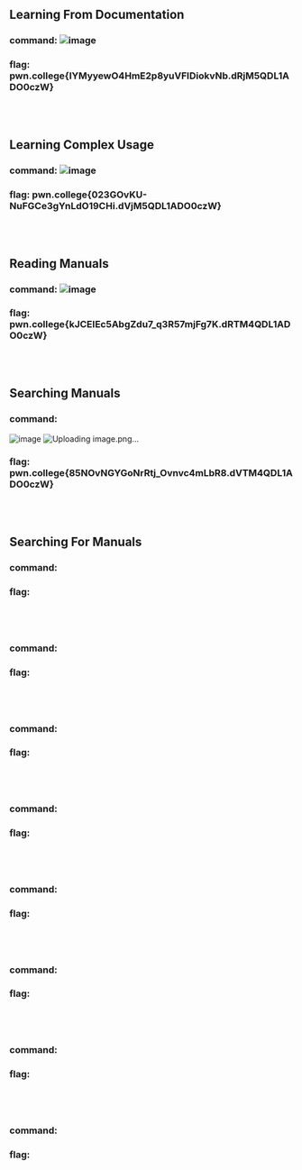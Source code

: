 ## Learning From Documentation
### command: ![image](https://github.com/user-attachments/assets/c6f37c65-a141-4842-922c-715afac31f04)

### flag: pwn.college{IYMyyewO4HmE2p8yuVFIDiokvNb.dRjM5QDL1ADO0czW}
<br><br>


## Learning Complex Usage
### command: ![image](https://github.com/user-attachments/assets/9a5dbc62-bad3-4d65-b0fe-812b5d0565bb)

### flag: pwn.college{023GOvKU-NuFGCe3gYnLdO19CHi.dVjM5QDL1ADO0czW}
<br><br>


## Reading Manuals
### command: ![image](https://github.com/user-attachments/assets/0c23590a-3727-461b-9eaf-18051bb42c1f)

### flag: pwn.college{kJCEIEc5AbgZdu7_q3R57mjFg7K.dRTM4QDL1ADO0czW}
<br><br>


## Searching Manuals
### command: 
![image](https://github.com/user-attachments/assets/7733533f-3223-4c8c-a926-c3babf21545f)
![Uploading image.png…]()


### flag: pwn.college{85NOvNGYGoNrRtj_Ovnvc4mLbR8.dVTM4QDL1ADO0czW}
<br><br>


## Searching For Manuals
### command: 
### flag: 
<br><br>


## 
### command: 
### flag: 
<br><br>


## 
### command: 
### flag: 
<br><br>


## 
### command: 
### flag: 
<br><br>


## 
### command: 
### flag: 
<br><br>


## 
### command: 
### flag: 
<br><br>


## 
### command: 
### flag: 
<br><br>


## 
### command: 
### flag: 
<br><br>



